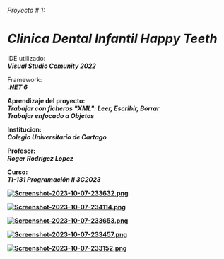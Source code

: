  _Proyecto # 1:_  <br>
# _<strong>Clinica Dental Infantil Happy Teeth</strong>_
              

 IDE utilizado: <br> _<strong>Visual Studio Comunity 2022_</strong>
              

 Framework: <br> _<strong>.NET 6_</trong>
             
              
 Aprendizaje del proyecto: <br> _<strong>Trabajar con ficheros "XML":  Leer, Escribir, Borrar<br> Trabajar enfocado  a Objetos_</strong>
              

 Institucion: <br> _<strong>Colegio Universitario de Cartago_</strong>
              

 Profesor: <br> _<strong>Roger Rodrigez López_</strong>
              

 Curso: <br> _<strong>TI-131 Programación II 3C2023_</strong>
              
[![Screenshot-2023-10-07-233632.png](https://i.postimg.cc/nVwzwdqW/Screenshot-2023-10-07-233632.png)](https://postimg.cc/SjCknfTL)

[![Screenshot-2023-10-07-234114.png](https://i.postimg.cc/xjkRZ4WJ/Screenshot-2023-10-07-234114.png)](https://postimg.cc/qgTyhjB4)

[![Screenshot-2023-10-07-233653.png](https://i.postimg.cc/BbDnF3t1/Screenshot-2023-10-07-233653.png)](https://postimg.cc/BPS3WdTq)

<!-- [![Screenshot-2023-10-07-233609.png](https://i.postimg.cc/zfLpK2S1/Screenshot-2023-10-07-233609.png)](https://postimg.cc/XZbw08z2)-->

[![Screenshot-2023-10-07-233457.png](https://i.postimg.cc/rsZh26qz/Screenshot-2023-10-07-233457.png)](https://postimg.cc/7J71SWGy)

[![Screenshot-2023-10-07-233152.png](https://i.postimg.cc/C1YrjHvM/Screenshot-2023-10-07-233152.png)](https://postimg.cc/KKq5bLSC)

